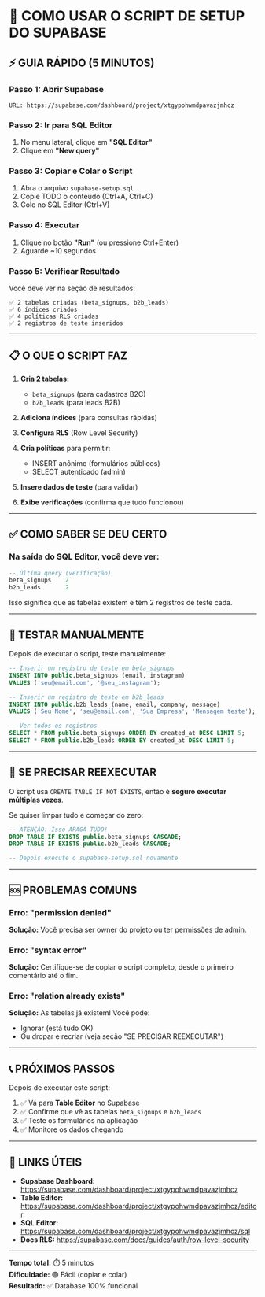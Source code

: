 # 🚀 COMO USAR O SCRIPT DE SETUP DO SUPABASE

## ⚡ GUIA RÁPIDO (5 MINUTOS)

### Passo 1: Abrir Supabase
```
URL: https://supabase.com/dashboard/project/xtgypohwmdpavazjmhcz
```

### Passo 2: Ir para SQL Editor
1. No menu lateral, clique em **"SQL Editor"**
2. Clique em **"New query"**

### Passo 3: Copiar e Colar o Script
1. Abra o arquivo `supabase-setup.sql`
2. Copie TODO o conteúdo (Ctrl+A, Ctrl+C)
3. Cole no SQL Editor (Ctrl+V)

### Passo 4: Executar
1. Clique no botão **"Run"** (ou pressione Ctrl+Enter)
2. Aguarde ~10 segundos

### Passo 5: Verificar Resultado
Você deve ver na seção de resultados:

```
✅ 2 tabelas criadas (beta_signups, b2b_leads)
✅ 6 índices criados
✅ 4 políticas RLS criadas
✅ 2 registros de teste inseridos
```

---

## 📋 O QUE O SCRIPT FAZ

1. **Cria 2 tabelas:**
   - `beta_signups` (para cadastros B2C)
   - `b2b_leads` (para leads B2B)

2. **Adiciona índices** (para consultas rápidas)

3. **Configura RLS** (Row Level Security)

4. **Cria políticas** para permitir:
   - INSERT anônimo (formulários públicos)
   - SELECT autenticado (admin)

5. **Insere dados de teste** (para validar)

6. **Exibe verificações** (confirma que tudo funcionou)

---

## ✅ COMO SABER SE DEU CERTO

### Na saída do SQL Editor, você deve ver:

```sql
-- Última query (verificação)
beta_signups    2
b2b_leads       2
```

Isso significa que as tabelas existem e têm 2 registros de teste cada.

---

## 🧪 TESTAR MANUALMENTE

Depois de executar o script, teste manualmente:

```sql
-- Inserir um registro de teste em beta_signups
INSERT INTO public.beta_signups (email, instagram) 
VALUES ('seu@email.com', '@seu_instagram');

-- Inserir um registro de teste em b2b_leads
INSERT INTO public.b2b_leads (name, email, company, message) 
VALUES ('Seu Nome', 'seu@email.com', 'Sua Empresa', 'Mensagem teste');

-- Ver todos os registros
SELECT * FROM public.beta_signups ORDER BY created_at DESC LIMIT 5;
SELECT * FROM public.b2b_leads ORDER BY created_at DESC LIMIT 5;
```

---

## 🔄 SE PRECISAR REEXECUTAR

O script usa `CREATE TABLE IF NOT EXISTS`, então é **seguro executar múltiplas vezes**.

Se quiser limpar tudo e começar do zero:

```sql
-- ATENÇÃO: Isso APAGA TUDO!
DROP TABLE IF EXISTS public.beta_signups CASCADE;
DROP TABLE IF EXISTS public.b2b_leads CASCADE;

-- Depois execute o supabase-setup.sql novamente
```

---

## 🆘 PROBLEMAS COMUNS

### Erro: "permission denied"
**Solução:** Você precisa ser owner do projeto ou ter permissões de admin.

### Erro: "syntax error"
**Solução:** Certifique-se de copiar o script completo, desde o primeiro comentário até o fim.

### Erro: "relation already exists"
**Solução:** As tabelas já existem! Você pode:
- Ignorar (está tudo OK)
- Ou dropar e recriar (veja seção "SE PRECISAR REEXECUTAR")

---

## 📞 PRÓXIMOS PASSOS

Depois de executar este script:

1. ✅ Vá para **Table Editor** no Supabase
2. ✅ Confirme que vê as tabelas `beta_signups` e `b2b_leads`
3. ✅ Teste os formulários na aplicação
4. ✅ Monitore os dados chegando

---

## 🎯 LINKS ÚTEIS

- **Supabase Dashboard:** https://supabase.com/dashboard/project/xtgypohwmdpavazjmhcz
- **Table Editor:** https://supabase.com/dashboard/project/xtgypohwmdpavazjmhcz/editor
- **SQL Editor:** https://supabase.com/dashboard/project/xtgypohwmdpavazjmhcz/sql
- **Docs RLS:** https://supabase.com/docs/guides/auth/row-level-security

---

**Tempo total:** ⏱️ 5 minutos  
**Dificuldade:** 🟢 Fácil (copiar e colar)  
**Resultado:** ✅ Database 100% funcional



